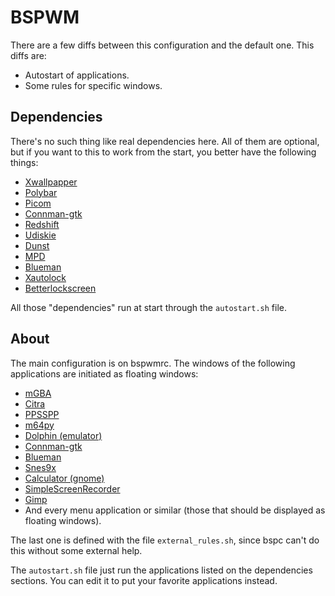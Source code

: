 # BSPWM

There are a few diffs between this configuration and the default one. This diffs
are:

- Autostart of applications.
- Some rules for specific windows.

## Dependencies

There's no such thing like real dependencies here. All of them are optional, but
if you want to this to work from the start, you better have the following things:

- [Xwallpapper](https://github.com/stoeckmann/xwallpaper)
- [Polybar](https://github.com/polybar/polybar)
- [Picom](https://github.com/yshui/picom)
- [Connman-gtk](https://github.com/jgke/connman-gtk)
- [Redshift](https://github.com/jonls/redshift)
- [Udiskie](https://github.com/coldfix/udiskie)
- [Dunst](https://dunst-project.org/documentation/)
- [MPD](https://www.musicpd.org/)
- [Blueman](https://wiki.archlinux.org/title/Blueman)
- [Xautolock](https://wiki.archlinux.org/title/Session_lock#xautolock)
- [Betterlockscreen](https://github.com/betterlockscreen/betterlockscreen)

All those "dependencies" run at start through the `autostart.sh` file.

## About

The main configuration is on bspwmrc. The windows of the following applications
are initiated as floating windows:

- [mGBA](https://mgba.io/)
- [Citra](https://citra-emulator.com/)
- [PPSSPP](https://www.ppsspp.org/)
- [m64py](https://m64py.sourceforge.net/)
- [Dolphin (emulator)](https://dolphin-emu.org/)
- [Connman-gtk](https://github.com/jgke/connman-gtk)
- [Blueman](https://wiki.archlinux.org/title/Blueman)
- [Snes9x](https://www.snes9x.com/)
- [Calculator (gnome)](https://gitlab.gnome.org/GNOME/gnome-calculator)
- [SimpleScreenRecorder](https://github.com/MaartenBaert/ssr)
- [Gimp](https://www.gimp.org/downloads/)
- And every menu application or similar (those that should be displayed as
  floating windows).

The last one is defined with the file `external_rules.sh`, since bspc can't
do this without some external help.

The `autostart.sh` file just run the applications listed on the dependencies
sections. You can edit it to put your favorite applications instead.
